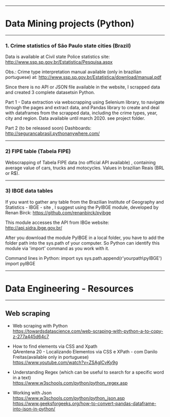 
-----------------------------------------------------------------------------------------------------------------
# Data  Mining projects  (Python)
-----------------------------------------------------------------------------------------------------------------

### 1. Crime statistics of São Paulo state cities (Brazil)

Data is available at Civil state Police statistics site:  http://www.ssp.sp.gov.br/Estatistica/Pesquisa.aspx   

Obs.: Crime type interpretation manual available (only in brazilian  portuguese) at: http://www.ssp.sp.gov.br/Estatistica/download/manual.pdf

Since there is no API or JSON file available in the website, I scrapped data and created 3 complete datasetsin Python.

Part 1 - Data extraction via webscrapping  using Selenium library, to navigate through the pages and extract data, and Pandas library to create and deal with dataframes from the scrapped data, including the crime types, year, city and region.
 Data available until march 2020. see project folder. 
 
Part 2 (to be released soon) 
Dashboards:  http://segurancabrasil.pythonanywhere.com/

-----------------------------------------------------------------------------
### 2) FIPE table (Tabela FIPE)   

Webscrapping of Tabela FIPE data (no official  API available) , containing  average value of cars, trucks and motocycles. Values in brazilian Reais (BRL or R$).


-----------------------------------------------------------------------------
### 3) IBGE data tables   


If you want to gather any table from the Brazilian Institute of Geography and Statistics - IBGE - site , I suggest using the PyIBGE module, developed by Renan Birck: https://github.com/renanbirck/pyibge

This module accesses the API from IBGe website:  http://api.sidra.ibge.gov.br/ 

After you download the module PyIBGE in a local folder, you have to add the folder path into the sys.path of your computer. So Python can identify this module via 'import' command as you work with it.

Command lines in Python:
      import sys
      sys.path.append(r'yourpath\pyIBGE')
      import pyIBGE

-----------------------------------------------------------------------------------------------------------------
# Data Engineering  -  Resources
-----------------------------------------------------------------------------------------------------------------
## Web scraping   
- Web scraping with Python  
 https://towardsdatascience.com/web-scraping-with-python-a-to-copy-z-277a445d64c7  

- How to find elements via CSS and Xpath  
QArentena 20 - Localizando Elementos via CSS e XPath - com Danilo Freitas(available only in portuguese)    
https://www.youtube.com/watch?v=ZSAglCvKy9g

- Understanding Regex (which can be useful to search for a specific word in a text)  
https://www.w3schools.com/python/python_regex.asp
  
- Working with Json   
https://www.w3schools.com/python/python_json.asp    
https://www.geeksforgeeks.org/how-to-convert-pandas-dataframe-into-json-in-python/   
